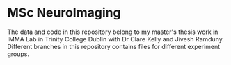 # MSc NeuroImaging
The data and code in this repository belong to my master's thesis work in IMMA Lab in Trinity College Dublin with Dr Clare Kelly and Jivesh Ramduny. Different branches in this repository contains files for different experiment groups.
